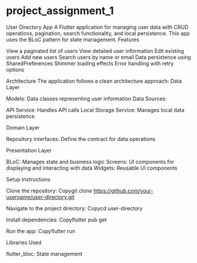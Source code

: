# project_assignment_1

User Directory App
A Flutter application for managing user data with CRUD operations, pagination, search functionality, and local persistence. This app uses the BLoC pattern for state management.
Features

View a paginated list of users
View detailed user information
Edit existing users
Add new users
Search users by name or email
Data persistence using SharedPreferences
Shimmer loading effects
Error handling with retry options

Architecture
The application follows a clean architecture approach:
Data Layer

Models: Data classes representing user information
Data Sources:

API Service: Handles API calls
Local Storage Service: Manages local data persistence



Domain Layer

Repository interfaces: Define the contract for data operations

Presentation Layer

BLoC: Manages state and business logic
Screens: UI components for displaying and interacting with data
Widgets: Reusable UI components

Setup Instructions

Clone the repository:
Copygit clone https://github.com/your-username/user-directory.git

Navigate to the project directory:
Copycd user-directory

Install dependencies:
Copyflutter pub get

Run the app:
Copyflutter run


Libraries Used

flutter_bloc: State management
